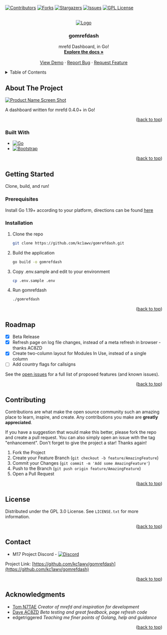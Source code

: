 <a name="readme-top"></a>

[![Contributors][contributors-shield]][contributors-url]
[![Forks][forks-shield]][forks-url]
[![Stargazers][stars-shield]][stars-url]
[![Issues][issues-shield]][issues-url]
[![GPL License][license-shield]][license-url]


<br />
<div align="center">
  <a href="https://github.com/kc1awv/gomrefdash">
    <img src="static/m17_reflector.svg" alt="Logo">
  </a>

<h3 align="center">gomrefdash</h3>

  <p align="center">
    mrefd Dashboard, in Go!
    <br />
    <a href="https://github.com/kc1awv/gomrefdash"><strong>Explore the docs »</strong></a>
    <br />
    <br />
    <a href="https://github.com/kc1awv/gomrefdash">View Demo</a>
    ·
    <a href="https://github.com/kc1awv/gomrefdash/issues">Report Bug</a>
    ·
    <a href="https://github.com/kc1awv/gomrefdash/issues">Request Feature</a>
  </p>
</div>



<details>
  <summary>Table of Contents</summary>
  <ol>
    <li>
      <a href="#about-the-project">About The Project</a>
      <ul>
        <li><a href="#built-with">Built With</a></li>
      </ul>
    </li>
    <li>
      <a href="#getting-started">Getting Started</a>
      <ul>
        <li><a href="#prerequisites">Prerequisites</a></li>
        <li><a href="#installation">Installation</a></li>
      </ul>
    </li>
    <li><a href="#usage">Usage</a></li>
    <li><a href="#roadmap">Roadmap</a></li>
    <li><a href="#contributing">Contributing</a></li>
    <li><a href="#license">License</a></li>
    <li><a href="#contact">Contact</a></li>
    <li><a href="#acknowledgments">Acknowledgments</a></li>
  </ol>
</details>



## About The Project

[![Product Name Screen Shot][product-screenshot]](https://ref.m17.link)

A dashboard written for mrefd 0.4.0+ in Go!

<p align="right">(<a href="#readme-top">back to top</a>)</p>



### Built With

* [![Go][Go.dev]][Go-url]
* [![Bootstrap][Bootstrap.com]][Bootstrap-url]

<p align="right">(<a href="#readme-top">back to top</a>)</p>



## Getting Started

Clone, build, and run!

### Prerequisites

Install Go 1.19+ according to your platform, directions can be found [here](https://go.dev/doc/install)

### Installation

1. Clone the repo
   ```sh
   git clone https://github.com/kc1awv/gomrefdash.git
   ```
2. Build the application
   ```sh
   go build -o gomrefdash
   ```
3. Copy .env.sample and edit to your environment
    ```sh
    cp .env.sample .env
    ```

4. Run gomrefdash
   ```sh
   ./gomrefdash
   ```

<p align="right">(<a href="#readme-top">back to top</a>)</p>


## Roadmap

- [x] Beta Release
- [x] Refresh page on log file changes, instead of a meta refresh in browser - thanks AC8ZD
- [x] Create two-column layout for Modules In Use, instead of a single column
- [ ] Add country flags for callsigns

See the [open issues](https://github.com/kc1awv/gomrefdash/issues) for a full list of proposed features (and known issues).

<p align="right">(<a href="#readme-top">back to top</a>)</p>



## Contributing

Contributions are what make the open source community such an amazing place to learn, inspire, and create. Any contributions you make are **greatly appreciated**.

If you have a suggestion that would make this better, please fork the repo and create a pull request. You can also simply open an issue with the tag "enhancement".
Don't forget to give the project a star! Thanks again!

1. Fork the Project
2. Create your Feature Branch (`git checkout -b feature/AmazingFeature`)
3. Commit your Changes (`git commit -m 'Add some AmazingFeature'`)
4. Push to the Branch (`git push origin feature/AmazingFeature`)
5. Open a Pull Request

<p align="right">(<a href="#readme-top">back to top</a>)</p>



## License

Distributed under the GPL 3.0 License. See `LICENSE.txt` for more information.

<p align="right">(<a href="#readme-top">back to top</a>)</p>



## Contact

* M17 Project Discord - [![Discord][Discord]][Discord-url]

Project Link: [https://github.com/kc1awv/gomrefdash](https://github.com/kc1awv/gomrefdash)

<p align="right">(<a href="#readme-top">back to top</a>)</p>



## Acknowledgments

* [Tom N7TAE](https://github.com/n7tae) _Creator of mrefd and inspiration for development_
* [Dave AC8ZD](https://github.com/dbehnke) _Beta testing and great feedback, page refresh code_
* edgetriggered _Teaching me finer points of Golang, help and guidance_

<p align="right">(<a href="#readme-top">back to top</a>)</p>



[contributors-shield]: https://img.shields.io/github/contributors/kc1awv/gomrefdash.svg?style=for-the-badge
[contributors-url]: https://github.com/kc1awv/gomrefdash/graphs/contributors
[forks-shield]: https://img.shields.io/github/forks/kc1awv/gomrefdash.svg?style=for-the-badge
[forks-url]: https://github.com/kc1awv/gomrefdash/network/members
[stars-shield]: https://img.shields.io/github/stars/kc1awv/gomrefdash.svg?style=for-the-badge
[stars-url]: https://github.com/kc1awv/gomrefdash/stargazers
[issues-shield]: https://img.shields.io/github/issues/kc1awv/gomrefdash.svg?style=for-the-badge
[issues-url]: https://github.com/kc1awv/gomrefdash/issues
[license-shield]: https://img.shields.io/github/license/kc1awv/gomrefdash.svg?style=for-the-badge
[license-url]: https://github.com/kc1awv/gomrefdash/blob/master/LICENSE.txt
[product-screenshot]: static/screenshot.png
[Bootstrap.com]: https://img.shields.io/badge/Bootstrap-563D7C?style=for-the-badge&logo=bootstrap&logoColor=white
[Bootstrap-url]: https://getbootstrap.com
[Go.dev]: https://img.shields.io/github/go-mod/go-version/kc1awv/gomrefdash?style=for-the-badge
[Go-url]: https://go.dev/
[Discord]: https://img.shields.io/discord/771492414120656907?style=for-the-badge
[Discord-url]: https://discord.gg/G8zGphypf6
